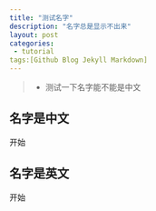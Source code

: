 ```yaml
---
title: "测试名字"
description: "名字总是显示不出来"
layout: post
categories:
 - tutorial
tags:[Github Blog Jekyll Markdown]
---
```


>* 测试一下名字能不能是中文

## 名字是中文

开始

## 名字是英文

开始